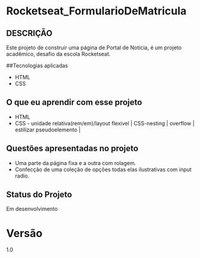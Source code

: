 # Rocketseat_FormularioDeMatricula

## DESCRIÇÃO
Este projeto de construir uma página de Portal de Notícia, é um projeto acadêmico, desafio da escola Rocketseat.

##Tecnologias aplicadas
* HTML
* CSS

## O que eu aprendir com esse projeto
* HTML
* CSS - unidade relativa(rem/em)/layout flexivel | CSS-nesting | overflow | estilizar pseudoelemento |

## Questões apresentadas no projeto
* Uma parte da página fixa e a outra com rolagem.
* Confecção de uma coleção de opções todas elas ilustrativas com input radio.



## Status do Projeto
Em desenvolvimento


# Versão
1.0